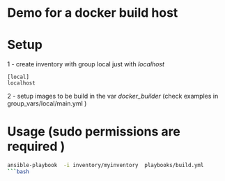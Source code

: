 # Demo for a docker build host

# Setup

1 - create inventory with group local  just with *localhost*
```
[local]
localhost

```

2 - setup images to be build in the var *docker_builder* (check examples  in group_vars/local/main.yml )

# Usage (sudo permissions are required )

```bash
ansible-playbook  -i inventory/myinventory  playbooks/build.yml
```bash
